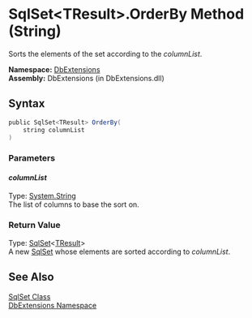 SqlSet&lt;TResult>.OrderBy Method (String)
==========================================
Sorts the elements of the set according to the *columnList*.

**Namespace:** [DbExtensions][1]  
**Assembly:** DbExtensions (in DbExtensions.dll)

Syntax
------

```csharp
public SqlSet<TResult> OrderBy(
	string columnList
)
```

### Parameters

#### *columnList*
Type: [System.String][2]  
The list of columns to base the sort on.

### Return Value
Type: [SqlSet][3]&lt;[TResult][3]>  
A new [SqlSet<TResult>][3] whose elements are sorted according to *columnList*.

See Also
--------
[SqlSet<TResult> Class][3]  
[DbExtensions Namespace][1]  

[1]: ../README.md
[2]: http://msdn.microsoft.com/en-us/library/s1wwdcbf
[3]: README.md